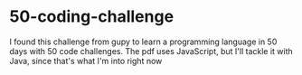 # 50-coding-challenge
I found this challenge from gupy to learn a programming language in 50 days with 50 code challenges. The pdf uses JavaScript, but I'll tackle it with Java, since that's what I'm into right now
